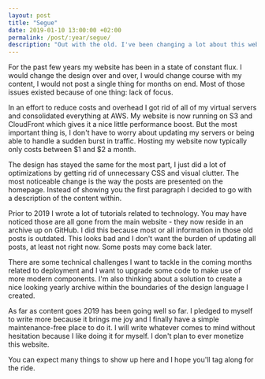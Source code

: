 ```yaml
---
layout: post
title: "Segue"
date: 2019-01-10 13:00:00 +02:00
permalink: /post/:year/segue/
description: "Out with the old. I've been changing a lot about this website."
---
```


For the past few years my website has been in a state of constant flux. I would change the design over and over, I would change course with my content, I would not post a single thing for months on end. Most of those issues existed because of one thing: lack of focus.

In an effort to reduce costs and overhead I got rid of all of my virtual servers and consolidated everything at AWS. My website is now running on S3 and CloudFront which gives it a nice little performance boost. But the most important thing is, I don't have to worry about updating my servers or being able to handle a sudden burst in traffic. Hosting my website now typically only costs between $1 and $2 a month.

The design has stayed the same for the most part, I just did a lot of optimizations by getting rid of unnecessary CSS and visual clutter. The most noticeable change is the way the posts are presented on the homepage. Instead of showing you the first paragraph I decided to go with a description of the content within.

Prior to 2019 I wrote a lot of tutorials related to technology. You may have noticed those are all gone from the main website - they now reside in an archive up on GitHub. I did this because most or all information in those old posts is outdated. This looks bad and I don't want the burden of updating all posts, at least not right now. Some posts may come back later.

There are some technical challenges I want to tackle in the coming months related to deployment and I want to upgrade some code to make use of more modern components. I'm also thinking about a solution to create a nice looking yearly archive within the boundaries of the design language I created.

As far as content goes 2019 has been going well so far. I pledged to myself to write more because it brings me joy and I finally have a simple maintenance-free place to do it. I will write whatever comes to mind without hesitation because I like doing it for myself. I don't plan to ever monetize this website.

You can expect many things to show up here and I hope you'll tag along for the ride.
